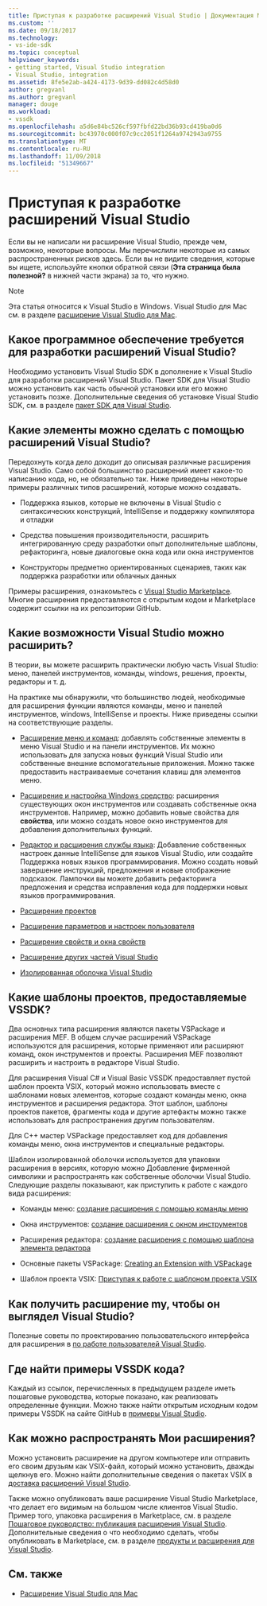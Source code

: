 ```yaml
---
title: Приступая к разработке расширений Visual Studio | Документация Майкрософт
ms.custom: ''
ms.date: 09/18/2017
ms.technology:
- vs-ide-sdk
ms.topic: conceptual
helpviewer_keywords:
- getting started, Visual Studio integration
- Visual Studio, integration
ms.assetid: 8fe5e2ab-a424-4173-9d39-dd082c4d58d0
author: gregvanl
ms.author: gregvanl
manager: douge
ms.workload:
- vssdk
ms.openlocfilehash: a5d6e84bc526cf597fbfd22bd36b93cd419ba0d6
ms.sourcegitcommit: bc43970c000f07c9cc2051f1264a9742943a9755
ms.translationtype: MT
ms.contentlocale: ru-RU
ms.lasthandoff: 11/09/2018
ms.locfileid: "51349667"
---
```

# <a name="starting-to-develop-visual-studio-extensions"></a>Приступая к разработке расширений Visual Studio

Если вы не написали ни расширение Visual Studio, прежде чем, возможно, некоторые вопросы. Мы перечислили некоторые из самых распространенных рисков здесь. Если вы не видите сведения, которые вы ищете, используйте кнопки обратной связи (**Эта страница была полезной?** в нижней части экрана) за то, что нужно.

> [!NOTE]
> Эта статья относится к Visual Studio в Windows. Visual Studio для Mac см. в разделе [расширение Visual Studio для Mac](/visualstudio/mac/extending-visual-studio-mac).

## <a name="what-software-do-i-need-to-develop-visual-studio-extensions"></a>Какое программное обеспечение требуется для разработки расширений Visual Studio?

Необходимо установить Visual Studio SDK в дополнение к Visual Studio для разработки расширений Visual Studio. Пакет SDK для Visual Studio можно установить как часть обычной установки или его можно установить позже. Дополнительные сведения об установке Visual Studio SDK, см. в разделе [пакет SDK для Visual Studio](../extensibility/visual-studio-sdk.md).

## <a name="what-kinds-of-things-can-i-do-with-visual-studio-extensions"></a>Какие элементы можно сделать с помощью расширений Visual Studio?

Передохнуть когда дело доходит до описывая различные расширения Visual Studio. Само собой большинство расширений имеет какое-то написанию кода, но, не обязательно так. Ниже приведены некоторые примеры различных типов расширений, которые можно создавать.

- Поддержка языков, которые не включены в Visual Studio с синтаксических конструкций, IntelliSense и поддержку компилятора и отладки

- Средства повышения производительности, расширить интегрированную среду разработки опыт дополнительные шаблоны, рефакторинга, новые диалоговые окна кода или окна инструментов

- Конструкторы предметно ориентированных сценариев, таких как поддержка разработки или облачных данных

Примеры расширения, ознакомьтесь с [Visual Studio Marketplace](https://marketplace.visualstudio.com/vs). Многие расширения предоставляются с открытым кодом и Marketplace содержит ссылки на их репозитории GitHub.

## <a name="which-visual-studio-features-can-i-extend"></a>Какие возможности Visual Studio можно расширить?

В теории, вы можете расширить практически любую часть Visual Studio: меню, панелей инструментов, команды, windows, решения, проекты, редакторы и т. д.

На практике мы обнаружили, что большинство людей, необходимые для расширения функции являются команды, меню и панелей инструментов, windows, IntelliSense и проекты. Ниже приведены ссылки на соответствующие разделы.

-   [Расширение меню и команд](../extensibility/extending-menus-and-commands.md): добавлять собственные элементы в меню Visual Studio и на панели инструментов. Их можно использовать для запуска новых функций Visual Studio или собственные внешние вспомогательные приложения. Можно также предоставить настраиваемые сочетания клавиш для элементов меню.

-   [Расширение и настройка Windows средство](../extensibility/extending-and-customizing-tool-windows.md): расширения существующих окон инструментов или создавать собственные окна инструментов. Например, можно добавить новые свойства для **свойства**, или можно создать новое окно инструментов для добавления дополнительных функций.

-   [Редактор и расширения службы языка](../extensibility/editor-and-language-service-extensions.md): Добавление собственных настроек данные IntelliSense для языков Visual Studio, или создайте Поддержка новых языков программирования. Можно создать новый завершение инструкций, предложения и новые отображение подсказок. Лампочки вы можете добавить рефакторинга предложения и средства исправления кода для поддержки новых языков программирования.

-   [Расширение проектов](../extensibility/extending-projects.md)

-   [Расширение параметров и настроек пользователя](../extensibility/extending-user-settings-and-options.md)

-   [Расширение свойств и окна свойств](../extensibility/extending-properties-and-the-property-window.md)

-   [Расширение других частей Visual Studio](../extensibility/extending-other-parts-of-visual-studio.md)

-   [Изолированная оболочка Visual Studio](../extensibility/visual-studio-isolated-shell.md)

##  <a name="BKMK_ProjectTemplate"></a> Какие шаблоны проектов, предоставляемые VSSDK?
 Два основных типа расширения являются пакеты VSPackage и расширения MEF. В общем случае расширений VSPackage используются для расширения, которые применяют или расширяют команд, окон инструментов и проекты. Расширения MEF позволяют расширить и настроить в редакторе Visual Studio.

 Для расширения Visual C# и Visual Basic VSSDK предоставляет пустой шаблон проекта VSIX, который можно использовать вместе с шаблонами новых элементов, которые создают команды меню, окна инструментов и расширения редактора. Этот шаблон, шаблоны проектов пакетов, фрагменты кода и другие артефакты можно также использовать для распространения другим пользователям.

 Для C++ мастер VSPackage предоставляет код для добавления команды меню, окна инструментов и специальные редакторы.

 Шаблон изолированной оболочки используется для упаковки расширения в версиях, которую можно Добавление фирменной символики и распространять как собственные оболочки Visual Studio. Следующие разделы показывают, как приступить к работе с каждого вида расширения:

-   Команды меню: [создание расширения с помощью команды меню](../extensibility/creating-an-extension-with-a-menu-command.md)

-   Окна инструментов: [создание расширения с окном инструментов](../extensibility/creating-an-extension-with-a-tool-window.md)

-   Расширения редактора: [создание расширения с помощью шаблона элемента редактора](../extensibility/creating-an-extension-with-an-editor-item-template.md)

-   Основные пакеты VSPackage: [Creating an Extension with VSPackage](../extensibility/creating-an-extension-with-a-vspackage.md)

-   Шаблон проекта VSIX: [Приступая к работе с шаблоном проекта VSIX](../extensibility/getting-started-with-the-vsix-project-template.md)

## <a name="how-do-i-get-my-extension-to-look-like-visual-studio"></a>Как получить расширение my, чтобы он выглядел Visual Studio?
 Полезные советы по проектированию пользовательского интерфейса для расширения в [по работе пользователей Visual Studio](../extensibility/ux-guidelines/visual-studio-user-experience-guidelines.md).

## <a name="where-can-i-find-examples-of-vssdk-code"></a>Где найти примеры VSSDK кода?
 Каждый из ссылок, перечисленных в предыдущем разделе иметь пошаговые руководства, которые показано, как реализовать определенные функции. Можно также найти открытым исходным кодом примеры VSSDK на сайте GitHub в [примеры Visual Studio](https://github.com/Microsoft/VSSDK-Extensibility-Samples).

## <a name="how-can-i-distribute-my-extension"></a>Как можно распространять Мои расширения?
 Можно установить расширение на другом компьютере или отправить его своим друзьям как VSIX-файл, который можно установить, дважды щелкнув его. Можно найти дополнительные сведения о пакетах VSIX в [доставка расширений Visual Studio](../extensibility/shipping-visual-studio-extensions.md).

 Также можно опубликовать ваше расширение Visual Studio Marketplace, что делает его видимым на большом числе клиентов Visual Studio. Пример того, упаковка расширения в Marketplace, см. в разделе [Пошаговое руководство: публикация расширения Visual Studio](../extensibility/walkthrough-publishing-a-visual-studio-extension.md). Дополнительные сведения о что необходимо сделать, чтобы опубликовать в Marketplace, см. в разделе [продукты и расширения для Visual Studio](/azure/devops/extend/overview?view=vsts).

## <a name="see-also"></a>См. также

- [Расширение Visual Studio для Mac](/visualstudio/mac/extending-visual-studio-mac)
